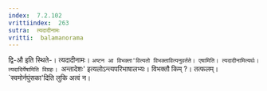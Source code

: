 ```yaml
---
index:  7.2.102
vrittiindex:  263
sutra:  त्यदादीनामः
vritti:  balamanorama 
---
```


द्वि-औ इति स्थिते-। त्यदादीनामः। `अष्टन आ विभक्ता'वित्यतो विभक्तावित्यनुवर्तते। एषामिति। त्यदादीनामित्यर्थः। त्यदादिर्येषामिति विग्रहः। `अन्तादेशः' इत्यलोऽन्त्यपरिभाषालभ्यः। विभक्तौ किम् ?। तत्फलम्। `स्वमोर्नपुंसका'दिति लुकि अत्वं न। 

